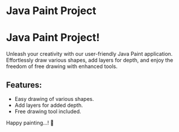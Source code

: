# Java Paint Project

# Java Paint Project!

Unleash your creativity with our user-friendly Java Paint application. Effortlessly draw various shapes, add layers for depth, and enjoy the freedom of free drawing with enhanced tools.

## Features:
- Easy drawing of various shapes.
- Add layers for added depth.
- Free drawing tool included.

Happy painting...! 🎨



